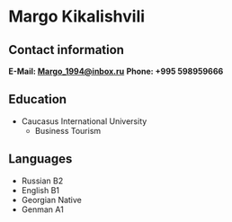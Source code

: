 # Margo Kikalishvili

## Contact information

**E-Mail: Margo_1994@inbox.ru**
**Phone: +995 598959666**

## Education
 - Caucasus International University
    - Business Tourism

## Languages
 - Russian B2
 - English B1
 - Georgian Native
 - Genman A1 
